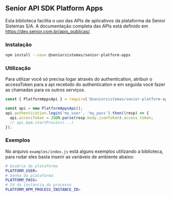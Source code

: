 ## Senior API SDK Platform Apps

Esta biblioteca facilita o uso das APIs de aplicativos da plataforma da Senior Sistemas S/A. A documentação completa das APIs está definido em https://dev.senior.com.br/apis_publicas/.

### Instalação

```bash
npm install --save @seniorsistemas/senior-platform-apps
```

### Utilização

Para utilizar você só precisa logar através do authentication, atribuir o accessToken para a api recebido do authentication e em seguida você fazer as chamadas para os outros serviços.

```javascript
const { PlatformAppsApi } = require('@seniorsistemas/senior-platform-apps');

const api = new PlatformAppsApi();
api.authentication.login('my_user', 'my_pass').then((resp) => {
  api.accessToken = JSON.parse(resp.body.jsonToken).access_token;
  // api.bpm.startProcess(...)
});
```

### Exemplos

No arquivo `examples/index.js` está alguns exemplos utilizando a biblioteca, para rodar eles basta inserir as variáveis de ambiente abaixo:

```bash
# Usuário da plataforma
PLATFORM_USER=
# Senha da plataforma
PLATFORM_PASS=
# Id da instancia do processo
PLATFORM_BPM_PROCESS_INSTANCE_ID=
```
